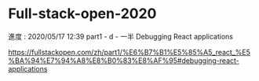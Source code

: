 # Full-stack-open-2020

進度 : 2020/05/17 12:39
part1 - d - 一半
Debugging React applications

https://fullstackopen.com/zh/part1/%E6%B7%B1%E5%85%A5_react_%E5%BA%94%E7%94%A8%E8%B0%83%E8%AF%95#debugging-react-applications